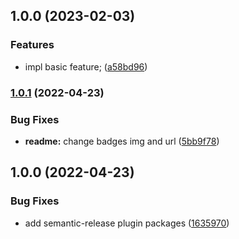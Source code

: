 ## 1.0.0 (2023-02-03)


### Features

* impl basic feature; ([a58bd96](https://github.com/kainstar/dotenv-sebas/commit/a58bd96bf18a990e2cbb4561735af6ea2a5c77f9))

### [1.0.1](https://github.com/kainstar/typescript-npm-package-template/compare/v1.0.0...v1.0.1) (2022-04-23)


### Bug Fixes

* **readme:** change badges img and url ([5bb9f78](https://github.com/kainstar/typescript-npm-package-template/commit/5bb9f78c9300cf1bbd3166912226c29a2c8472ec))

## 1.0.0 (2022-04-23)


### Bug Fixes

* add semantic-release plugin packages ([1635970](https://github.com/kainstar/typescript-npm-package-template/commit/16359707669a882cb4f6fa5fe60b5e58109c2051))
